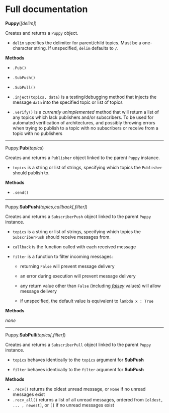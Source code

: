 # Full documentation


**Puppy**(*[delim]*)

Creates and returns a `Puppy` object.

- `delim` specifies the delimiter for parent/child topics. Must be a one-character string. If unspecified, `delim` defaults to `/`.

**Methods**

- `.Pub()`
- `.SubPush()`
- `.SubPull()`

- `.inject(topics, data)` is a testing/debugging method that injects the message `data` into the specified topic or list of topics
- `.verify()` is a *currently unimplemented* method that will return a list of any topics which lack publishers and/or subscribers. To be used for automated verification of architectures, and possibly throwing errors when trying to publish to a topic with no subscribers or receive from a topic with no publishers

---

Puppy.**Pub**(*topics*)

Creates and returns a `Publisher` object linked to the parent `Puppy` instance.

- `topics` is a string or list of strings, specifying which topics the `Publisher` should publish to.

**Methods**

- `.send()`

---

Puppy.**SubPush**(*topics,callback[,filter]*)

Creates and returns a `SubscriberPush` object linked to the parent `Puppy` instance.

- `topics` is a string or list of strings, specifying which topics the `SubscriberPush` should receive messages from.

- `callback` is the function called with each received message

- `filter` is a function to filter incoming messages:

  - returning `False` will prevent message delivery

  - an error during execution will prevent message delivery

  - any return value other than `False` (including *[falsey](https://stackoverflow.com/questions/39983695/what-is-truthy-and-falsy-in-python-how-is-it-different-from-true-and-false)* values) will allow message delivery

  - if unspecified, the default value is equivalent to `lambda x : True`

**Methods**

*none*

---

Puppy.**SubPull**(*topics[,filter]*)

Creates and returns a `SubscriberPull` object linked to the parent `Puppy` instance.

- `topics` behaves identically to the `topics` argument for **SubPush**

- `filter` behaves identically to the `filter` argument for **SubPush**

**Methods**

- `.recv()` returns the oldest unread message, or `None` if no unread messages exist
- `.recv_all()` returns a list of all unread messages, ordered from `[oldest, ... , newest]`, or `[]` if no unread messages exist
